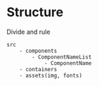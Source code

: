 # Structure

Divide and rule

```
src
    - components
        - ComponentNameList
            - ComponentName
    - containers
    - assets(img, fonts)
```

